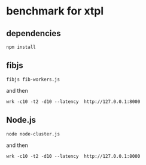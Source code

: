# benchmark for xtpl

## dependencies

```
npm install
```

## fibjs

```
fibjs fib-workers.js
```

and then 

```
wrk -c10 -t2 -d10 --latency  http://127.0.0.1:8000
```

## Node.js

```
node node-cluster.js
```

and then 

```
wrk -c10 -t2 -d10 --latency  http://127.0.0.1:8000
```

